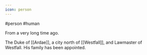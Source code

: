```yaml
---
icon: person 
---
```

#person #human 

From a very long time ago.

The Duke of [[Ardae]], a city north of [[Westfall]], and Lawmaster of Westfall. His family has been appointed.
